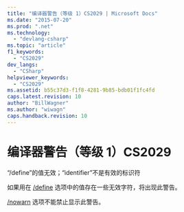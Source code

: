 ```yaml
---
title: "编译器警告（等级 1）CS2029 | Microsoft Docs"
ms.date: "2015-07-20"
ms.prod: ".net"
ms.technology: 
  - "devlang-csharp"
ms.topic: "article"
f1_keywords: 
  - "CS2029"
dev_langs: 
  - "CSharp"
helpviewer_keywords: 
  - "CS2029"
ms.assetid: b55c37d3-f1f8-4281-9b85-bdb01f1fc4fd
caps.latest.revision: 10
author: "BillWagner"
ms.author: "wiwagn"
caps.handback.revision: 10
---
```

# 编译器警告（等级 1）CS2029
“\/define”的值无效；“identifier”不是有效的标识符  
  
 如果用在 [\/define](../../csharp/language-reference/compiler-options/define-compiler-option.md) 选项中的值存在一些无效字符，将出现此警告。  
  
 [\/nowarn](../../csharp/language-reference/compiler-options/nowarn-compiler-option.md) 选项不能禁止显示此警告。